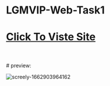 # LGMVIP-Web-Task1
# <a href="https://surya-bbas.github.io/LGMVIP-Web-Task1/"> Click To Viste Site </a>
<br>
<br>
# preview:

![screely-1662903964162](https://user-images.githubusercontent.com/99864714/189530906-72c5eff9-3743-407e-8526-f33184ecc194.png)

